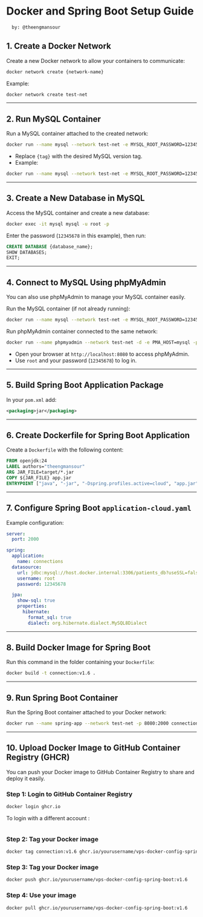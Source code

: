 # Docker and Spring Boot Setup Guide
```bash
  by: @theengmansour
```
## 1. Create a Docker Network

Create a new Docker network to allow your containers to communicate:

```bash
docker network create {network-name}
```

Example:

```bash
docker network create test-net
```

---

## 2. Run MySQL Container

Run a MySQL container attached to the created network:

```bash
docker run --name mysql --network test-net -e MYSQL_ROOT_PASSWORD=12345678 -p 3306:3306 -d mysql:{tag}
```

- Replace `{tag}` with the desired MySQL version tag.  
- Example:

```bash
docker run --name mysql --network test-net -e MYSQL_ROOT_PASSWORD=12345678 -p 3306:3306 -d mysql:8.0.43-oraclelinux9
```

---

## 3. Create a New Database in MySQL

Access the MySQL container and create a new database:

```bash
docker exec -it mysql mysql -u root -p
```

Enter the password (`12345678` in this example), then run:

```sql
CREATE DATABASE {database_name};
SHOW DATABASES;
EXIT;
```

---

## 4. Connect to MySQL Using phpMyAdmin

You can also use phpMyAdmin to manage your MySQL container easily.

Run the MySQL container (if not already running):

```bash
docker run --name mysql --network test-net -e MYSQL_ROOT_PASSWORD=12345678 -p 3306:3306 -d mysql:{tag}
```

Run phpMyAdmin container connected to the same network:

```bash
docker run --name phpmyadmin --network test-net -d -e PMA_HOST=mysql -p 8080:80 phpmyadmin
```

- Open your browser at `http://localhost:8080` to access phpMyAdmin.
- Use `root` and your password (`12345678`) to log in.

---

## 5. Build Spring Boot Application Package

In your `pom.xml` add:

```xml
<packaging>jar</packaging>
```

---

## 6. Create Dockerfile for Spring Boot Application

Create a `Dockerfile` with the following content:

```dockerfile
FROM openjdk:24
LABEL authors="theengmansour"
ARG JAR_FILE=target/*.jar
COPY ${JAR_FILE} app.jar
ENTRYPOINT ["java", "-jar", "-Dspring.profiles.active=cloud", "app.jar"]
```

---

## 7. Configure Spring Boot `application-cloud.yaml`

Example configuration:

```yaml
server:
  port: 2000

spring:
  application:
    name: connections
  datasource:
    url: jdbc:mysql://host.docker.internal:3306/patients_db?useSSL=false&serverTimezone=UTC&allowPublicKeyRetrieval=true
    username: root
    password: 12345678

  jpa:
    show-sql: true
    properties:
      hibernate:
        format_sql: true
        dialect: org.hibernate.dialect.MySQL8Dialect
```

---

## 8. Build Docker Image for Spring Boot

Run this command in the folder containing your `Dockerfile`:

```bash
docker build -t connection:v1.6 .
```

---

## 9. Run Spring Boot Container

Run the Spring Boot container attached to your Docker network:

```bash
docker run --name spring-app --network test-net -p 8080:2000 connection:v1.6
```

---

## 10. Upload Docker Image to GitHub Container Registry (GHCR)

You can push your Docker image to GitHub Container Registry to share and deploy it easily.

### Step 1: Login to GitHub Container Registry

```bash
docker login ghcr.io
```
To login with a different account : 
```bash docker logout ghcr.io
```
### Step 2: Tag your Docker image

```bash
docker tag connection:v1.6 ghcr.io/yourusername/vps-docker-config-spring-boot:v1.6
```
### Step 3: Tag your Docker image

```bash
docker push ghcr.io/yourusername/vps-docker-config-spring-boot:v1.6
```
### Step 4: Use your image

```bash
docker pull ghcr.io/yourusername/vps-docker-config-spring-boot:v1.6
```


